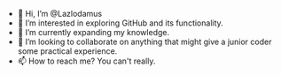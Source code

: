 - 👋 Hi, I’m @Lazlodamus
- 👀 I’m interested in exploring GitHub and its functionality.
- 🌱 I’m currently expanding my knowledge.
- 💞️ I’m looking to collaborate on anything that might give a junior coder some practical experience.
- 📫 How to reach me? You can't really.

<!---
Lazlodamus/Lazlodamus is a ✨ special ✨ repository because its `README.md` (this file) appears on your GitHub profile.
You can click the Preview link to take a look at your changes.
--->

